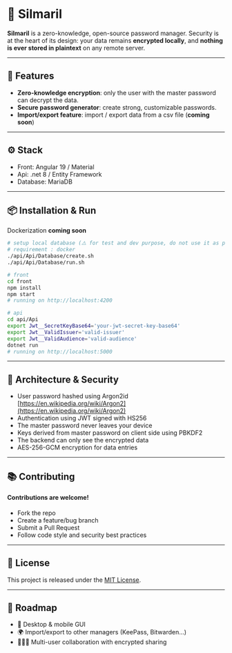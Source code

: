 # 🔐 Silmaril

**Silmaril** is a zero-knowledge, open-source password manager. Security is at the heart of its design: your data remains **encrypted locally**, and **nothing is ever stored in plaintext** on any remote server.

---

## 🚀 Features

- **Zero-knowledge encryption**: only the user with the master password can decrypt the data.
- **Secure password generator**: create strong, customizable passwords.
- **Import/export feature**: import / export data from a csv file (**coming soon**)

---

## ⚙️ Stack

- Front: Angular 19 / Material
- Api: .net 8 / Entity Framework
- Database: MariaDB

---

## 📦 Installation & Run

Dockerization **coming soon**

```bash
# setup local database (⚠️ for test and dev purpose, do not use it as production database ⚠️)
# requirement : docker
./api/Api/Database/create.sh
./api/Api/Database/run.sh

# front
cd front
npm install
npm start
# running on http://localhost:4200

# api
cd api/Api
export Jwt__SecretKeyBase64='your-jwt-secret-key-base64'
export Jwt__ValidIssuer='valid-issuer'
export Jwt__ValidAudience='valid-audience'
dotnet run
# running on http://localhost:5000
```

---

## 🧱 Architecture & Security

- User password hashed using Argon2id [https://en.wikipedia.org/wiki/Argon2](https://en.wikipedia.org/wiki/Argon2)
- Authentication using JWT signed with HS256
- The master password never leaves your device
- Keys derived from master password on client side using PBKDF2
- The backend can only see the encrypted data
- AES-256-GCM encryption for data entries

---

## 📚 Contributing

#### Contributions are welcome!
- Fork the repo
- Create a feature/bug branch
- Submit a Pull Request
- Follow code style and security best practices

---

## 🧾 License

This project is released under the [MIT License](LICENSE).

---
## 🧠 Roadmap
- 🎨 Desktop & mobile GUI
- 🌍 Import/export to other managers (KeePass, Bitwarden…)
- 🧑‍🤝‍🧑 Multi-user collaboration with encrypted sharing